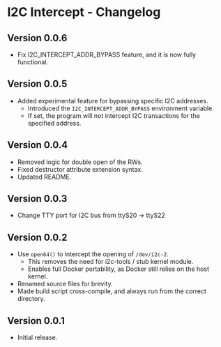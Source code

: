 # I2C Intercept - Changelog

## Version 0.0.6

- Fix I2C_INTERCEPT_ADDR_BYPASS feature, and it is now fully functional.

## Version 0.0.5

- Added experimental feature for bypassing specific I2C addresses.
  - Introduced the `I2C_INTERCEPT_ADDR_BYPASS` environment variable.
  - If set, the program will not intercept I2C transactions for the specified address.

## Version 0.0.4

- Removed logic for double open of the RWs.
- Fixed destructor attribute extension syntax.
- Updated README.

## Version 0.0.3
- Change TTY port for I2C bus from ttyS20 -> ttyS22

## Version 0.0.2

- Use `open64()` to intercept the opening of `/dev/i2c-2`.
  - This removes the need for i2c-tools / stub kernel module.
  - Enables full Docker portability, as Docker still relies on the host kernel.
- Renamed source files for brevity.
- Made build script cross-compile, and always run from the correct directory.

## Version 0.0.1

- Initial release.
